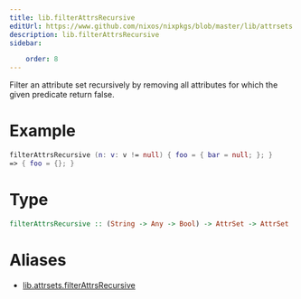 ```yaml
---
title: lib.filterAttrsRecursive
editUrl: https://www.github.com/nixos/nixpkgs/blob/master/lib/attrsets.nix#L409C5
description: lib.filterAttrsRecursive
sidebar:

    order: 8
---
```


Filter an attribute set recursively by removing all attributes for
which the given predicate return false.

# Example

```nix
filterAttrsRecursive (n: v: v != null) { foo = { bar = null; }; }
=> { foo = {}; }
```

# Type

```haskell
filterAttrsRecursive :: (String -> Any -> Bool) -> AttrSet -> AttrSet
```


# Aliases

- [lib.attrsets.filterAttrsRecursive](/reference/libattrsets.filterAttrsRecursive)


